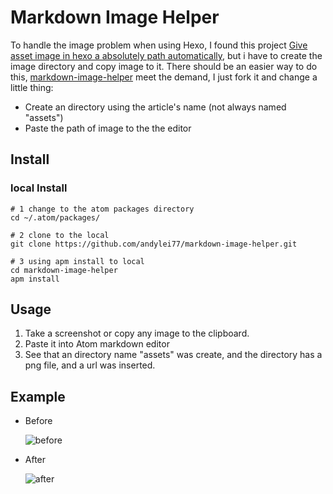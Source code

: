 # Markdown Image Helper

To handle the image problem when using Hexo, I found this project [Give asset image in hexo a absolutely path automatically](https://github.com/CodeFalling/hexo-asset-image), but i have to create the image directory and copy image to it. There should be an easier way to do this, [markdown-image-helper](https://github.com/bigyuki/markdown-image-helper) meet the demand, I just fork it and change a little thing:

- Create an directory using the article's name (not always named "assets")
- Paste the path of image to the the editor

[]()

## Install

### local Install

```shell
# 1 change to the atom packages directory
cd ~/.atom/packages/

# 2 clone to the local
git clone https://github.com/andylei77/markdown-image-helper.git

# 3 using apm install to local
cd markdown-image-helper
apm install
```


## Usage
1. Take a screenshot or copy any image to the clipboard.
2. Paste it into Atom markdown editor
3. See that an directory name "assets" was create, and the directory has a png file, and a url was inserted.

## Example
* Before

    ![before](https://github.com/bigyuki/markdown-image-helper/raw/master/assets/README-31bb2.png)

* After

    ![after](https://github.com/bigyuki/markdown-image-helper/raw/master/assets/README-d1eba.png)
